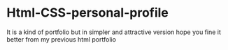 # Html-CSS-personal-profile
It is a kind of portfolio but in simpler and attractive version hope you fine it better from my previous html portfolio
